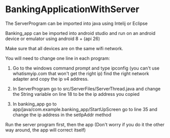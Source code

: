 # BankingApplicationWithServer
The ServerProgram can be imported into java using Intelij or Eclipse

Banking_app can be imported into android studio and run on an android device or emulator using android 8 + (api 26)

Make sure that all devices are on the same wifi network.

You will need to change one line in each program:

1. Go to the windows command prompt and type ipconfig (you can't use whatismyip.com that won't get the right ip) find the right network adapter and copy
the ip v4 address.

2. In ServerProgram go to src/ServerFiles/ServerThread.java and change the String variable on line 18 to be the ip address you copied

3. In banking_app go to app/java/com.example.banking_app/StartUpScreen go to line 35 and change the ip address in the setIpAddr method

Run the server program first, then the app (Don't worry if you do it the other way around, the app will correct itself)
